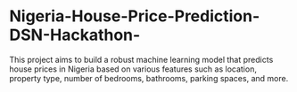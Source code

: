 # Nigeria-House-Price-Prediction-DSN-Hackathon-
This project aims to build a robust machine learning model that predicts house prices in Nigeria based on various features such as location, property type, number of bedrooms, bathrooms, parking spaces, and more.
